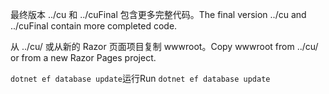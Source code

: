 <span data-ttu-id="c0ed0-101">最终版本 ../cu 和 ../cuFinal 包含更多完整代码。</span><span class="sxs-lookup"><span data-stu-id="c0ed0-101">The final version ../cu and ../cuFinal contain more completed code.</span></span>

<span data-ttu-id="c0ed0-102">从 ../cu/ 或从新的 Razor 页面项目复制 wwwroot。</span><span class="sxs-lookup"><span data-stu-id="c0ed0-102">Copy wwwroot from ../cu/ or from a new Razor Pages project.</span></span>

<span data-ttu-id="c0ed0-103">`dotnet ef database update`运行</span><span class="sxs-lookup"><span data-stu-id="c0ed0-103">Run `dotnet ef database update`</span></span>
